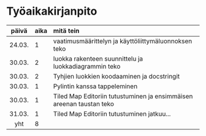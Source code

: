 # Työaikakirjanpito

| päivä  | aika | mitä tein                                                            |
| :----: | :--- | :------------------------------------------------------------------- |
| 24.03. | 1    | vaatimusmäärittelyn ja käyttöliittymäluonnoksen teko                 |
| 30.03. | 2    | luokka rakenteen suunnittelu ja luokkadiagrammin teko                |
| 30.03. | 2    | Tyhjien luokkien koodaaminen ja docstringit                          |
| 30.03. | 1    | Pylintin kanssa tappeleminen                                         |
| 30.03. | 1    | Tiled Map Editoriin tutustuminen ja ensimmäisen areenan taustan teko |
| 31.03. | 1    | Tiled Map Editoriin tutustuminen jatkuu...                           |
|  yht   | 8    |                                                                      |
